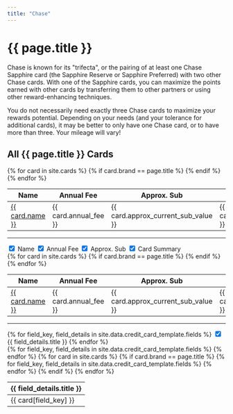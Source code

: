 ```yaml
---
title: "Chase"
---
```


<h1>{{ page.title }}</h1>

Chase is known for its "trifecta", or the pairing of at least one Chase Sapphire card (the Sapphire Reserve or Sapphire Preferred) with two other Chase cards. With one of the Sapphire cards, you can maximize the points earned with other cards by transferring them to other partners or using other reward-enhancing techniques.

You do not necessarily need exactly three Chase cards to maximize your rewards potential. Depending on your needs (and your tolerance for additional cards), it may be better to only have one Chase card, or to have more than three. Your mileage will vary!

## All {{ page.title }} Cards

<!-- Load the necessary styles and scripts for DataTables -->
<link rel="stylesheet" type="text/css" href="https://cdn.datatables.net/1.13.2/css/jquery.dataTables.css">
<script type="text/javascript" charset="utf8" src="https://code.jquery.com/jquery-3.6.3.min.js"></script>
<script type="text/javascript" charset="utf8" src="https://cdn.datatables.net/1.13.2/js/jquery.dataTables.js"></script>

<!-- DataTables Initialization -->
<script>
$(document).ready( function () {
    $('#{{ page.title }}_cards_table').DataTable({
      ordering: true
    });
} );
</script>

<table id="{{ page.title }}_cards_table">
  <thead>
    <tr>
      <th>Name</th>
      <th>Annual Fee</th>
      <th>Approx. Sub</th>
      <th>Card Summary</th>
    </tr>
  </thead>
  <tbody>
    {% for card in site.cards %}
      {% if card.brand == page.title %}
        <tr>
          <td><a href="{{ card.url }}">{{ card.name }}</a></td>
          <td>{{ card.annual_fee }}</td>
          <td>{{ card.approx_current_sub_value }}</td>
          <td>{{ card.card_summary }}</td>
        </tr>
      {% endif %}
    {% endfor %}
  </tbody>
</table>

---

<!-- Parameters Selection -->
<div>
    <label><input type="checkbox" class="column-toggler" data-column="0" checked> Name</label>
    <label><input type="checkbox" class="column-toggler" data-column="1" checked> Annual Fee</label>
    <label><input type="checkbox" class="column-toggler" data-column="2" checked> Approx. Sub</label>
    <label><input type="checkbox" class="column-toggler" data-column="3" checked> Card Summary</label>
    <!-- Add more checkboxes for other parameters -->
</div>

<table id="{{ page.title }}_cards_table_2">
    <thead>
        <tr>
            <th>Name</th>
            <th>Annual Fee</th>
            <th>Approx. Sub</th>
            <th>Card Summary</th>
        </tr>
    </thead>
    <tbody>
        {% for card in site.cards %}
        {% if card.brand == page.title %}
        <tr>
            <td><a href="{{ card.url }}">{{ card.name }}</a></td>
            <td>{{ card.annual_fee }}</td>
            <td>{{ card.approx_current_sub_value }}</td>
            <td>{{ card.card_summary }}</td>
        </tr>
        {% endif %}
        {% endfor %}
    </tbody>
</table>

<script>
$(document).ready(function() {
    let dataTable = $('#{{ page.title }}_cards_table_2').DataTable();

    $('.column-toggler').change(function() {
        let columnIdx = $(this).data('column');
        let column = dataTable.column(columnIdx);
        column.visible(!column.visible());
    });
});
</script>

---

<!-- Parameters Selection -->
<div>
  {% for field_key, field_details in site.data.credit_card_template.fields %}
  <label>
    <input type="checkbox" class="column-toggler" data-column="{{ field_key }}" checked>
    {{ field_details.title }}
  </label>
  {% endfor %}
</div>

<!-- Dynamically Generated Table -->
<table id="{{ page.title }}_cards_table_3">
  <thead>
    <tr>
      {% for field_key, field_details in site.data.credit_card_template.fields %}
      <th>{{ field_details.title }}</th>
      {% endfor %}
    </tr>
  </thead>
  <tbody>
    {% for card in site.cards %}
      {% if card.brand == page.title %}
      <tr>
        {% for field_key, field_details in site.data.credit_card_template.fields %}
        <td>{{ card[field_key] }}</td>
        {% endfor %}
      </tr>
      {% endif %}
    {% endfor %}
  </tbody>
</table>

<script>
$(document).ready(function() {
    let dataTable = $('#{{ page.title }}_cards_table_3').DataTable();

    $('.column-toggler').change(function() {
        let columnKey = $(this).data('column');
        // Use the field's key to determine the column's index
        let columnIdx = $(`#{{ page.title }}_cards_table_3 th:contains('{{ site.data.credit_card_template.fields[columnKey].title }}')`).index();
        let column = dataTable.column(columnIdx);
        column.visible(!column.visible());
    });
});
</script>
